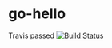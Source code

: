 # go-hello

Travis passed
[![Build Status](https://travis-ci.org/chavo1/go-hello.svg?branch=master)](https://travis-ci.org/chavo1/go-hello)
